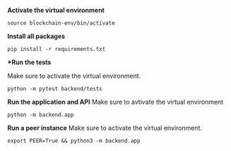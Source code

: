 **Activate the virtual environment**

```
source blockchain-env/bin/activate
```

**Install all packages**

```
pip install -r requirements.txt
```

**\*Run the tests**

Make sure to activate the virtual environment.

```
python -m pytest backend/tests
```

**Run the application and API**
Make sure to avtivate the virtual environment

```
python -m backend.app
```

**Run a peer instance**
Make sure to activate the virtual environment.

```
export PEER=True && python3 -m backend.app
```
